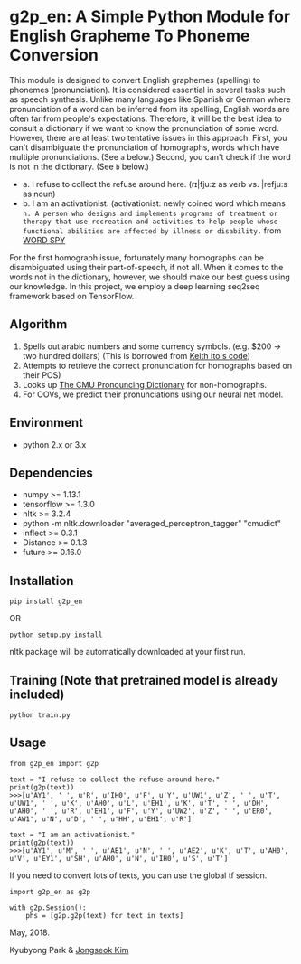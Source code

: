 # g2p_en: A Simple Python Module for English Grapheme To Phoneme Conversion

This module is designed to convert English graphemes (spelling) to phonemes (pronunciation).
It is considered essential in several tasks such as speech synthesis.
Unlike many languages like Spanish or German where pronunciation of a word can be inferred from its spelling,
English words are often far from people's expectations.
Therefore, it will be the best idea to consult a dictionary if we want to know the pronunciation of some word.
However, there are at least two tentative issues in this approach.
First, you can't disambiguate the pronunciation of homographs, words which have multiple pronunciations. (See `a` below.)
Second, you can't check if the word is not in the dictionary. (See `b` below.)

* a. I refuse to collect the refuse around here. (rɪ|fju:z as verb vs. |refju:s as noun)
* b. I am an activationist. (activationist: newly coined word which means `n. A person who designs and implements programs of treatment or therapy that use recreation and activities to help people whose functional abilities are affected by illness or disability.`
from [WORD SPY](https://wordspy.com/index.php?word=activationist])

For the first homograph issue, fortunately many homographs can be disambiguated using their part-of-speech, if not all.
When it comes to the words not in the dictionary, however, we should make our best guess using our knowledge.
In this project, we employ a deep learning seq2seq framework based on TensorFlow.

## Algorithm

1. Spells out arabic numbers and some currency symbols. (e.g. $200 -> two hundred dollars) (This is borrowed from [Keith Ito's code](https://github.com/keithito/tacotron/blob/master/text/numbers.py))
2. Attempts to retrieve the correct pronunciation for homographs based on their POS)
3. Looks up [The CMU Pronouncing Dictionary](http://www.speech.cs.cmu.edu/cgi-bin/cmudict) for non-homographs.
4. For OOVs, we predict their pronunciations using our neural net model.

## Environment

* python 2.x or 3.x

## Dependencies

* numpy >= 1.13.1
* tensorflow >= 1.3.0
* nltk >= 3.2.4
* python -m nltk.downloader "averaged_perceptron_tagger" "cmudict"
* inflect >= 0.3.1
* Distance >= 0.1.3
* future >= 0.16.0

## Installation

    pip install g2p_en
OR

    python setup.py install

nltk package will be automatically downloaded at your first run.

## Training (Note that pretrained model is already included)

    python train.py

## Usage

    from g2p_en import g2p

    text = "I refuse to collect the refuse around here."
    print(g2p(text))
    >>>[u'AY1', ' ', u'R', u'IH0', u'F', u'Y', u'UW1', u'Z', ' ', u'T', u'UW1', ' ', u'K', u'AH0', u'L', u'EH1', u'K', u'T', ' ', u'DH', u'AH0', ' ', u'R', u'EH1', u'F', u'Y', u'UW2', u'Z', ' ', u'ER0', u'AW1', u'N', u'D', ' ', u'HH', u'EH1', u'R']

    text = "I am an activationist."
    print(g2p(text))
    >>>[u'AY1', u'M', ' ', u'AE1', u'N', ' ', u'AE2', u'K', u'T', u'AH0', u'V', u'EY1', u'SH', u'AH0', u'N', u'IH0', u'S', u'T']

If you need to convert lots of texts, you can use the global tf session.

    import g2p_en as g2p

    with g2p.Session():
        phs = [g2p.g2p(text) for text in texts]

May, 2018.

Kyubyong Park & [Jongseok Kim](https://github.com/ozmig77)
